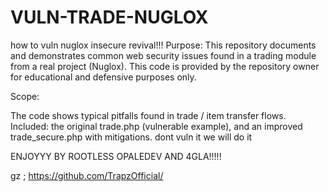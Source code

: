 # VULN-TRADE-NUGLOX
how to vuln nuglox insecure revival!!!
Purpose: This repository documents and demonstrates common web security issues found in a trading module from a real project (Nuglox).
This code is provided by the repository owner for educational and defensive purposes only.

Scope:

The code shows typical pitfalls found in trade / item transfer flows.
Included: the original trade.php (vulnerable example), and an improved trade_secure.php with mitigations.
dont vuln it we will do it

ENJOYYY BY ROOTLESS OPALEDEV AND 4GLA!!!!!

gz ; https://github.com/TrapzOfficial/
